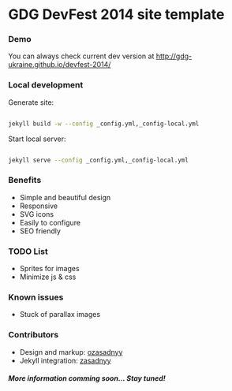 # GDG DevFest 2014 site template


### Demo
You can always check current dev version at http://gdg-ukraine.github.io/devfest-2014/

### Local development
Generate site: 
```bash

jekyll build -w --config _config.yml,_config-local.yml

```

Start local server: 
```bash

jekyll serve --config _config.yml,_config-local.yml

```

### Benefits
* Simple and beautiful design
* Responsive
* SVG icons
* Easily to configure
* SEO friendly

### TODO List
* Sprites for images
* Minimize js & css

### Known issues
* Stuck of parallax images

### Contributors
* Design and markup: [ozasadnyy](https://github.com/ozasadnyy)
* Jekyll integration: [zasadnyy](https://github.com/zasadnyy)


#### _More information comming soon... Stay tuned!_

